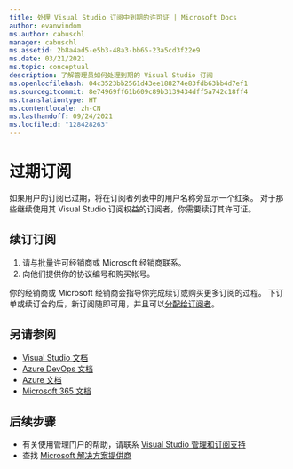 ```yaml
---
title: 处理 Visual Studio 订阅中到期的许可证 | Microsoft Docs
author: evanwindom
ms.author: cabuschl
manager: cabuschl
ms.assetid: 2b8a4ad5-e5b3-48a3-bb65-23a5cd3f22e9
ms.date: 03/21/2021
ms.topic: conceptual
description: 了解管理员如何处理到期的 Visual Studio 订阅
ms.openlocfilehash: 04c3523bb2561d43ee188274e83fdb63bb4d7ef1
ms.sourcegitcommit: 8e74969ff61b609c89b3139434dff5a742c18ff4
ms.translationtype: HT
ms.contentlocale: zh-CN
ms.lasthandoff: 09/24/2021
ms.locfileid: "128428263"
---
```

# <a name="expired-subscriptions"></a>过期订阅
如果用户的订阅已过期，将在订阅者列表中的用户名称旁显示一个红条。 对于那些继续使用其 Visual Studio 订阅权益的订阅者，你需要续订其许可证。

## <a name="renew-subscriptions"></a>续订订阅
1. 请与批量许可经销商或 Microsoft 经销商联系。
2. 向他们提供你的协议编号和购买帐号。 

你的经销商或 Microsoft 经销商会指导你完成续订或购买更多订阅的过程。 下订单或续订合约后，新订阅随即可用，并且可以[分配给订阅者](assign-license.md)。

## <a name="see-also"></a>另请参阅
- [Visual Studio 文档](/visualstudio/)
- [Azure DevOps 文档](/azure/devops/)
- [Azure 文档](/azure/)
- [Microsoft 365 文档](/microsoft-365/)

## <a name="next-steps"></a>后续步骤
- 有关使用管理门户的帮助，请联系 [Visual Studio 管理和订阅支持](https://aka.ms/vsadminhelp)
- 查找 [Microsoft 解决方案提供商](https://www.microsoft.com/solution-providers/home)